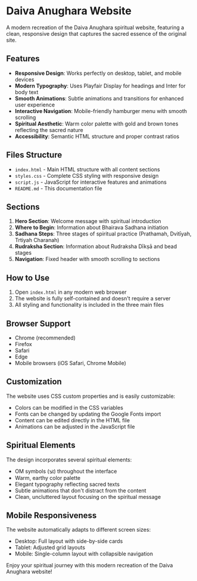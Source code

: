 # Daiva Anughara Website

A modern recreation of the Daiva Anughara spiritual website, featuring a clean, responsive design that captures the sacred essence of the original site.

## Features

- **Responsive Design**: Works perfectly on desktop, tablet, and mobile devices
- **Modern Typography**: Uses Playfair Display for headings and Inter for body text
- **Smooth Animations**: Subtle animations and transitions for enhanced user experience
- **Interactive Navigation**: Mobile-friendly hamburger menu with smooth scrolling
- **Spiritual Aesthetic**: Warm color palette with gold and brown tones reflecting the sacred nature
- **Accessibility**: Semantic HTML structure and proper contrast ratios

## Files Structure

- `index.html` - Main HTML structure with all content sections
- `styles.css` - Complete CSS styling with responsive design
- `script.js` - JavaScript for interactive features and animations
- `README.md` - This documentation file

## Sections

1. **Hero Section**: Welcome message with spiritual introduction
2. **Where to Begin**: Information about Bhairava Sadhana initiation
3. **Sadhana Steps**: Three stages of spiritual practice (Prathamah, Dvitīyah, Trtiyah Charanah)
4. **Rudraksha Section**: Information about Rudraksha Dīkṣā and bead stages
5. **Navigation**: Fixed header with smooth scrolling to sections

## How to Use

1. Open `index.html` in any modern web browser
2. The website is fully self-contained and doesn't require a server
3. All styling and functionality is included in the three main files

## Browser Support

- Chrome (recommended)
- Firefox
- Safari
- Edge
- Mobile browsers (iOS Safari, Chrome Mobile)

## Customization

The website uses CSS custom properties and is easily customizable:
- Colors can be modified in the CSS variables
- Fonts can be changed by updating the Google Fonts import
- Content can be edited directly in the HTML file
- Animations can be adjusted in the JavaScript file

## Spiritual Elements

The design incorporates several spiritual elements:
- OM symbols (🕉️) throughout the interface
- Warm, earthy color palette
- Elegant typography reflecting sacred texts
- Subtle animations that don't distract from the content
- Clean, uncluttered layout focusing on the spiritual message

## Mobile Responsiveness

The website automatically adapts to different screen sizes:
- Desktop: Full layout with side-by-side cards
- Tablet: Adjusted grid layouts
- Mobile: Single-column layout with collapsible navigation

Enjoy your spiritual journey with this modern recreation of the Daiva Anughara website!

